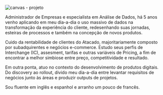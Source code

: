 ![canvas - projeto](https://github.com/guilhermepassoni/guilhermepassoni/assets/166672112/19a57f4c-483e-445d-9a7f-7cee126ba056)

Administrador de Empresas e especialista em Análise de Dados, há 5 anos venho aplicando em meu dia-a-dia o uso massivo de dados na transformação da experiência do cliente, redesenhando suas jornadas, esteiras de processos e também na concepção de novos produtos.

Cuido da rentabilidade de clientes do Atacado, majoritariamente composto por subadquirentes e negócios e-commerce. Estudo seus perfis de Interchange (IC), assesment, tarifas e outras variáveis de Pricing, a fim de encontrar a melhor simbiose entre preço, competitividade e resultado.

Em outra ponta, atuo no contexto do desenvolvimento de produtos digitais. Do discovery ao rollout, divido meu dia-a-dia entre levantar requisitos de negócios junto às áreas e produzir outputs de projetos.

Sou fluente em inglês e espanhol e arranho um pouco de francês.
